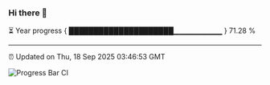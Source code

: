 ### Hi there 👋

⏳ Year progress { █████████████████████▁▁▁▁▁▁▁▁▁ } 71.28 %

---

⏰ Updated on Thu, 18 Sep 2025 03:46:53 GMT

![Progress Bar CI](https://github.com/IshwaranRudhara/GIT-ACTION/workflows/Progress%20Bar%20CI/badge.svg)
